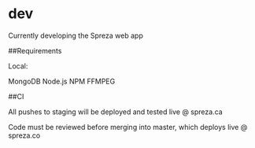 # dev
Currently developing the Spreza web app


##Requirements

Local:

MongoDB
Node.js
NPM
FFMPEG


##CI

All pushes to staging will be deployed and tested live @ spreza.ca

Code must be reviewed before merging into master, which deploys live @ spreza.co

